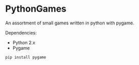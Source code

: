 # PythonGames
An assortment of small games written in python with pygame.

Dependencies:
* Python 2.x
* Pygame

```
pip install pygame
```
